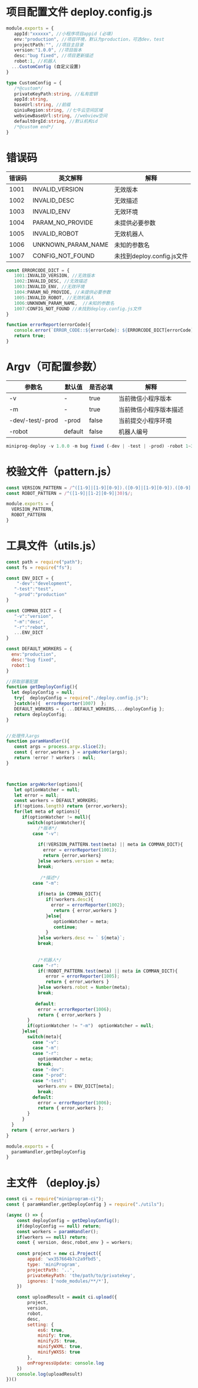 # 项目配置文件 deploy.config.js

```ts
module.exports = {
   appId:"xxxxxx", //小程序项目appid (必填)
   env:"production", //项目环境，默认为production，可选dev，test
   projectPath:"", //项目主目录
   version:"1.0.0", //项目版本
   desc:"bug fixed", //项目更新描述
   robot:1, //机器人
  ...CustomConfig (自定义设置)
}

type CustomConfig = {
   /*@custom*/
   privateKeyPath:string, //私有密钥
   appId:string, 
   baseUrl:string, //前缀
   qiniuRegion:string, //七牛云空间区域
   webviewBaseUrl:string, //webview空间
   defaultOrgId:string, //默认机构id
   /*@custom end*/
} 
```

# 错误码

| 错误码 | 英文解释           | 解释                       |
| ------ | ------------------ | -------------------------- |
| 1001   | INVALID_VERSION    | 无效版本                   |
| 1002   | INVALID_DESC       | 无效描述                   |
| 1003   | INVALID_ENV        | 无效环境                   |
| 1004   | PARAM_NO_PROVIDE   | 未提供必要参数             |
| 1005   | INVALID_ROBOT      | 无效机器人                 |
| 1006   | UNKNOWN_PARAM_NAME | 未知的参数名               |
| 1007   | CONFIG_NOT_FOUND   | 未找到deploy.config.js文件 |

```js
const ERRORCODE_DICT = {
   1001:INVALID_VERSION, //无效版本
   1002:INVALID_DESC, //无效描述
   1003:INVALID_ENV, //无效环境
   1004:PARAM_NO_PROVIDE, //未提供必要参数
   1005:INVALID_ROBOT, //无效机器人
   1006:UNKNOWN_PARAM_NAME,  //未知的参数名
   1007:CONFIG_NOT_FOUND //未找到deploy.config.js文件
}

function errorReport(errorCode){
   console.error(`ERROR_CODE::${errorCode}: ${ERRORCODE_DICT[errorCode]}`);
   return true;
}
```

# Argv（可配置参数）

| 参数名           | 默认值  | 是否必填 | 解释                   |
| ---------------- | ------- | -------- | ---------------------- |
| -v               | -       | true     | 当前微信小程序版本     |
| -m               | -       | true     | 当前微信小程序版本描述 |
| -dev/-test/-prod | -prod   | false    | 当前提交小程序环境     |
| -robot           | default | false    | 机器人编号             |

```js
miniprog-deploy -v 1.0.0 -m bug fixed (-dev | -test | -prod) -robot 1~30
```

# 校验文件（pattern.js）

```js
const VERSION_PATTERN = /^([1-9]|[1-9][0-9]).([0-9]|[1-9][0-9]).([0-9]|[1-9][0-9])$/;
const ROBOT_PATTERN = /^([1-9]|[1-2][0-9]|30)$/;

module.exports = {
  VERSION_PATTERN,
  ROBOT_PATTERN
}
```

# 工具文件（utils.js）

```js
const path = require("path");
const fs = require("fs");

const ENV_DICT = {
    "-dev":"development",
   "-test":"test",
   "-prod":"production"
}

const COMMAN_DICT = {
   "-v":"version",
   "-m":"desc",
   "-r":"rebot",
   ...ENV_DICT
}

const DEFAULT_WORKERS = {
  env:"production",
  desc:"bug fixed",
  robot:1
}

//获取部署配置
function getDeployConfig(){
  let deployConfig = null;
   try{  deployConfig = require("./deploy.config.js"); 
   }catch(e){  errorReporter(1007)  };
   DEFAULT_WORKERS = { ...DEFAULT_WORKERS,...deployConfig };
   return deployConfig;
}


//处理传入args
function paramHandler(){
   const args = process.argv.slice(2);
   const { error,workers } = argvWorker(args);
   return !error ? workers : null;
}



function argvWorker(options){
   let optionWatcher = null;
   let error = null;
   const workers = DEFAULT_WORKERS;
   if(!options.length) return {error,workers};
   for(let meta of options){
      if(optionWatcher != null){
        switch(optionWatcher){
            /*版本*/
          case "-v":
            
            if(!VERSION_PATTERN.test(meta) || meta in COMMAN_DICT){
              error = errorReporter(1001);
              return {error,workers}
            }else workers.version = meta;
            break;
            
             /*描述*/
          case "-m":
            
            if(meta in COMMAN_DICT){
               if(!workers.desc){
                 error = errorReporter(1002);
                  return { error,workers }
               }else{
                  optionWatcher = meta;
                  continue;
               }
            }else workers.desc += ` ${meta}`;
            break;
            
            
            /*机器人*/
          case "-r":
            if(!ROBOT_PATTERN.test(meta) || meta in COMMAN_DICT){
               error = errorReporter(1005);
               return { error,workers }
            }else workers.robot = Number(meta);
            break;
            
           default:
            error = errorReporter(1006);
            return { error,workers }
        }
        if(optionWatcher != "-m")  optionWatcher = null;
      }else{
        switch(meta){
          case "-v":
          case "-m":
          case "-r":
            optionWatcher = meta;
            break;
          case "-dev":
          case "-prod":
          case "-test":
            workers.env = ENV_DICT[meta];
            break;
          default:
            error = errorReporter(1006);
            return { error,workers };
        }
      }
  }
  return { error,workers }
}

module.exports = {
  paramHandler,getDeployConfig
}

```

# 主文件 （deploy.js）

```js
const ci = require("miniprogram-ci");
const { paramHandler,getDeployConfig } = require("./utils");

(async () => {
    const deployConfig = getDeployConfig();
    if(deployConfig == null) return;
    const workers = paramHandler();
    if(workers == null) return;
    const { version, desc,robot,env } = workers;
  
    const project = new ci.Project({
        appid: 'wx357664b7c2a9fbd5',
        type: 'miniProgram',
        projectPath: '..',
        privateKeyPath: 'the/path/to/privatekey',
        ignores: ['node_modules/**/*'],
    })

    const uploadResult = await ci.upload({
        project,
        version,
        robot,
        desc,
        setting: {
            es6: true,
            minify: true,
            minifyJS: true,
            minifyWXML: true,
            minifyWXSS: true
        },
        onProgressUpdate: console.log
    })
    console.log(uploadResult)
})()
```




